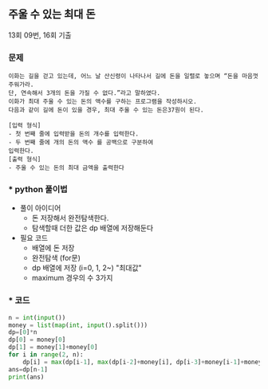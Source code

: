 ## 주울 수 있는 최대 돈
13회 09번, 16회 기출

### 문제 
```
이화는 길을 걷고 있는데, 어느 날 산신령이 나타나서 길에 돈을 일렬로 놓으며 “돈을 마음껏 주워가라. 
단, 연속해서 3개의 돈을 가질 수 없다.”라고 말하였다. 
이화가 최대 주울 수 있는 돈의 액수를 구하는 프로그램을 작성하시오. 
다음과 같이 길에 돈이 있을 경우, 최대 주울 수 있는 돈은37원이 된다.

[입력 형식] 
- 첫 번째 줄에 입력받을 돈의 개수를 입력한다.  
- 두 번째 줄에 개의 돈의 액수 를 공백으로 구분하여
입력한다. 
[출력 형식] 
- 주울 수 있는 돈의 최대 금액을 출력한다
```

### * python 풀이법
* 풀이 아이디어 
  - 돈 저장해서 완전탐색한다. 
  - 탐색할때 더한 값은 dp 배열에 저장해둔다
* 필요 코드 
  - 배열에 돈 저장  
  - 완전탐색 (for문) 
  - dp 배열에 저장 (i=0, 1, 2~) "최대값"
  - maximum 경우의 수 3가지
  
### * 코드 
```python
n = int(input())
money = list(map(int, input().split()))
dp=[0]*n
dp[0] = money[0]
dp[1] = money[1]+money[0]
for i in range(2, n):
    dp[i] = max(dp[i-1], max(dp[i-2]+money[i], dp[i-3]+money[i-1]+money[i]))
ans=dp[n-1]
print(ans)
```

